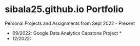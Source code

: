 # sibala25.github.io Portfolio

Personal Projects and Assignments from Sept 2022 - Present

- 09/2022: Google Data Analytics Capstone Project
  *  
- 12/2022: 
